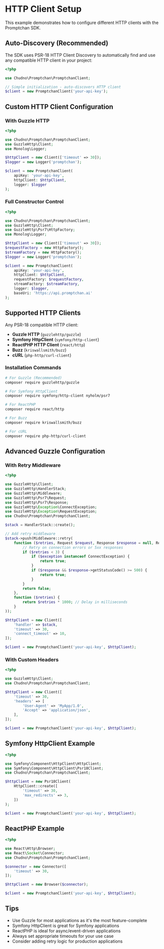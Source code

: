 # HTTP Client Setup

This example demonstrates how to configure different HTTP clients with the Promptchan SDK.

## Auto-Discovery (Recommended)

The SDK uses PSR-18 HTTP Client Discovery to automatically find and use any compatible HTTP client in your project:

```php
<?php

use Chudno\Promptchan\PromptchanClient;

// Simple initialization - auto-discovers HTTP client
$client = new PromptchanClient('your-api-key');
```

## Custom HTTP Client Configuration

### With Guzzle HTTP

```php
<?php

use Chudno\Promptchan\PromptchanClient;
use GuzzleHttp\Client;
use Monolog\Logger;

$httpClient = new Client(['timeout' => 30]);
$logger = new Logger('promptchan');

$client = new PromptchanClient(
    apiKey: 'your-api-key',
    httpClient: $httpClient,
    logger: $logger
);
```

### Full Constructor Control

```php
<?php

use Chudno\Promptchan\PromptchanClient;
use GuzzleHttp\Client;
use GuzzleHttp\Psr7\HttpFactory;
use Monolog\Logger;

$httpClient = new Client(['timeout' => 30]);
$requestFactory = new HttpFactory();
$streamFactory = new HttpFactory();
$logger = new Logger('promptchan');

$client = new PromptchanClient(
    apiKey: 'your-api-key',
    httpClient: $httpClient,
    requestFactory: $requestFactory,
    streamFactory: $streamFactory,
    logger: $logger,
    baseUri: 'https://api.promptchan.ai'
);
```

## Supported HTTP Clients

Any PSR-18 compatible HTTP client:
- **Guzzle HTTP** (`guzzlehttp/guzzle`)
- **Symfony HttpClient** (`symfony/http-client`)
- **ReactPHP HTTP Client** (`react/http`)
- **Buzz** (`kriswallsmith/buzz`)
- **cURL** (`php-http/curl-client`)

### Installation Commands

```bash
# For Guzzle (Recommended)
composer require guzzlehttp/guzzle

# For Symfony HttpClient
composer require symfony/http-client nyholm/psr7

# For ReactPHP
composer require react/http

# For Buzz
composer require kriswallsmith/buzz

# For cURL
composer require php-http/curl-client
```

## Advanced Guzzle Configuration

### With Retry Middleware

```php
<?php

use GuzzleHttp\Client;
use GuzzleHttp\HandlerStack;
use GuzzleHttp\Middleware;
use GuzzleHttp\Psr7\Request;
use GuzzleHttp\Psr7\Response;
use GuzzleHttp\Exception\ConnectException;
use GuzzleHttp\Exception\RequestException;
use Chudno\Promptchan\PromptchanClient;

$stack = HandlerStack::create();

// Add retry middleware
$stack->push(Middleware::retry(
    function ($retries, Request $request, Response $response = null, RequestException $exception = null) {
        // Retry on connection errors or 5xx responses
        if ($retries < 3) {
            if ($exception instanceof ConnectException) {
                return true;
            }
            if ($response && $response->getStatusCode() >= 500) {
                return true;
            }
        }
        return false;
    },
    function ($retries) {
        return $retries * 1000; // Delay in milliseconds
    }
));

$httpClient = new Client([
    'handler' => $stack,
    'timeout' => 30,
    'connect_timeout' => 10,
]);

$client = new PromptchanClient('your-api-key', $httpClient);
```

### With Custom Headers

```php
<?php

use GuzzleHttp\Client;
use Chudno\Promptchan\PromptchanClient;

$httpClient = new Client([
    'timeout' => 30,
    'headers' => [
        'User-Agent' => 'MyApp/1.0',
        'Accept' => 'application/json',
    ],
]);

$client = new PromptchanClient('your-api-key', $httpClient);
```

## Symfony HttpClient Example

```php
<?php

use Symfony\Component\HttpClient\HttpClient;
use Symfony\Component\HttpClient\Psr18Client;
use Chudno\Promptchan\PromptchanClient;

$httpClient = new Psr18Client(
    HttpClient::create([
        'timeout' => 30,
        'max_redirects' => 3,
    ])
);

$client = new PromptchanClient('your-api-key', $httpClient);
```

## ReactPHP Example

```php
<?php

use React\Http\Browser;
use React\Socket\Connector;
use Chudno\Promptchan\PromptchanClient;

$connector = new Connector([
    'timeout' => 30,
]);

$httpClient = new Browser($connector);

$client = new PromptchanClient('your-api-key', $httpClient);
```

## Tips

- Use Guzzle for most applications as it's the most feature-complete
- Symfony HttpClient is great for Symfony applications
- ReactPHP is ideal for async/event-driven applications
- Always set appropriate timeouts for your use case
- Consider adding retry logic for production applications